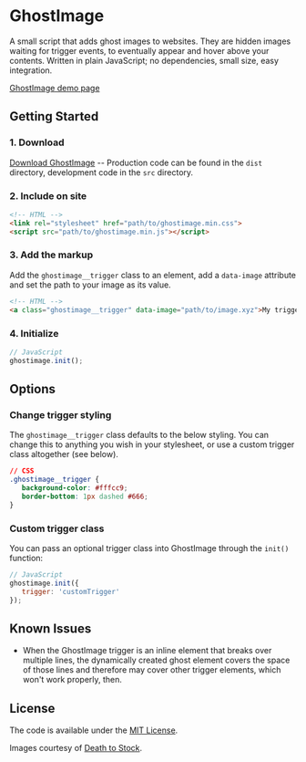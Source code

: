 # GhostImage

A small script that adds ghost images to websites. They are hidden images waiting for trigger events, to eventually appear and hover above your contents. Written in plain JavaScript; no dependencies, small size, easy integration.

[GhostImage demo page](https://operat.github.io/ghostimage/)

## Getting Started

### 1. Download

[Download GhostImage](https://github.com/operat/ghostimage/archive/master.zip) -- Production code can be found in the `dist` directory, development code in the `src` directory.

### 2. Include on site

```html
<!-- HTML -->
<link rel="stylesheet" href="path/to/ghostimage.min.css">
<script src="path/to/ghostimage.min.js"></script>

```

### 3. Add the markup

Add the `ghostimage__trigger` class to an element, add a `data-image` attribute and set the path to your image as its value.

```html
<!-- HTML -->
<a class="ghostimage__trigger" data-image="path/to/image.xyz">My trigger</a>
```

### 4. Initialize

```javascript
// JavaScript
ghostimage.init();
```

## Options

### Change trigger styling

The `ghostimage__trigger` class defaults to the below styling. You can change this to anything you wish in your stylesheet, or use a custom trigger class altogether (see below).

```css
// CSS
.ghostimage__trigger {
   background-color: #fffcc9;
   border-bottom: 1px dashed #666;
}
```

### Custom trigger class

You can pass an optional trigger class into GhostImage through the `init()` function:

```javascript
// JavaScript
ghostimage.init({
   trigger: 'customTrigger'
});
```

## Known Issues

- When the GhostImage trigger is an inline element that breaks over multiple lines, the dynamically created ghost element covers the space of those lines and therefore may cover other trigger elements, which won't work properly, then.

## License

The code is available under the [MIT License](LICENSE.md).

Images courtesy of [Death to Stock](https://deathtothestockphoto.com/).

